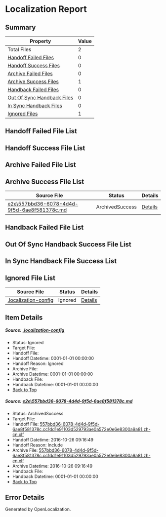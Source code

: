 # <a name='report-top'></a> Localization Report

## Summary
 Property | Value 
 -------- | ----- 
 Total Files | 2
[ Handoff Failed Files ](#handoff-failed-list)| 0
[ Handoff Success Files ](#handoff-success-list)| 0
[ Archive Failed Files ](#archive-failed-list)| 0
[ Archive Success Files ](#archive-success-list)| 1
[ Handback Failed Files ](#handback-failed-list)| 0
[ Out Of Sync Handback Files ](#outofsync-handback-success-list)| 0
[ In Sync Handback Files ](#insync-handback-success-list)| 0
[ Ignored Files ](#ignored-list)| 1

## <a name='handoff-failed-list'></a> Handoff Failed File List

## <a name='handoff-success-list'></a> Handoff Success File List

## <a name='archive-failed-list'></a> Archive Failed File List

## <a name='archive-success-list'></a> Archive Success File List
 Source File | Status | Details 
 ----------- | ------ | ------- 
 [e2e\557bbd36-6078-4d4d-9f5d-6ae8f581378c.md](https://github.com/OpenLocalizationTestOrg/ol-test0/blob/745cfe69b0cb829b76115b9a760bf84223a31804/e2e/557bbd36-6078-4d4d-9f5d-6ae8f581378c.md) | ArchivedSuccess | [Details](#e7bd2da08ed3c97cee0a5f50eb24037ba141fbee1)

## <a name='handback-failed-list'></a> Handback Failed File List

## <a name='outofsync-handback-success-list'></a> Out Of Sync Handback Success File List

## <a name='insync-handback-success-list'></a> In Sync Handback File Success List

## <a name='ignored-list'></a> Ignored File List
 Source File | Status | Details 
 ----------- | ------ | ------- 
 [.localization-config](https://github.com/OpenLocalizationTestOrg/ol-test0/blob/745cfe69b0cb829b76115b9a760bf84223a31804/.localization-config) | Ignored | [Details](#c268a05ecaa7ec85942ed632c29928ee5bd6da8d0)

## Item Details
##### <a name='c268a05ecaa7ec85942ed632c29928ee5bd6da8d0'></a> Source: [.localization-config](https://github.com/OpenLocalizationTestOrg/ol-test0/blob/745cfe69b0cb829b76115b9a760bf84223a31804/.localization-config)
* Status: Ignored
* Target File: 
* Handoff File: 
* Handoff Datetime: 0001-01-01 00:00:00
* Handoff Reason: Ignored
* Archive File: 
* Archive Datetime: 0001-01-01 00:00:00
* Handback File: 
* Handback Datetime: 0001-01-01 00:00:00
* [Back to Top](#report-top)

##### <a name='e7bd2da08ed3c97cee0a5f50eb24037ba141fbee1'></a> Source: [e2e\557bbd36-6078-4d4d-9f5d-6ae8f581378c.md](https://github.com/OpenLocalizationTestOrg/ol-test0/blob/745cfe69b0cb829b76115b9a760bf84223a31804/e2e/557bbd36-6078-4d4d-9f5d-6ae8f581378c.md)
* Status: ArchivedSuccess
* Target File: 
* Handoff File: [557bbd36-6078-4d4d-9f5d-6ae8f581378c.cc1dd1e91103d529793ae0a572e0e6e8300a9a81.zh-cn.xlf](https://github.com/OpenLocalizationTestOrg/ol-test0-handoff/blob/b63dc2a1cdcc00f8414ab0bb7e0b105a00f1eaed/ol-handoff/OpenLocalizationTestOrg/ol-test0-zhcn/shujia/ht/557bbd36-6078-4d4d-9f5d-6ae8f581378c.cc1dd1e91103d529793ae0a572e0e6e8300a9a81.zh-cn.xlf)
* Handoff Datetime: 2016-10-26 09:16:49
* Handoff Reason: Include
* Archive File: [557bbd36-6078-4d4d-9f5d-6ae8f581378c.cc1dd1e91103d529793ae0a572e0e6e8300a9a81.zh-cn.xlf](https://github.com/OpenLocalizationTestOrg/ol-test0-handoff/blob/2f92701b436685b2d7563e2e04b3ae6eb14b05c5/ol-archive/OpenLocalizationTestOrg/ol-test0-zhcn/shujia/ht/557bbd36-6078-4d4d-9f5d-6ae8f581378c.cc1dd1e91103d529793ae0a572e0e6e8300a9a81.zh-cn.xlf)
* Archive Datetime: 2016-10-26 09:16:49
* Handback File: 
* Handback Datetime: 0001-01-01 00:00:00
* [Back to Top](#report-top)


## Error Details

Generated by OpenLocalization.
